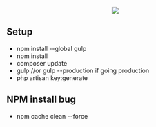 <p align="center"><img src="https://laravel.com/assets/img/components/logo-laravel.svg"></p>

## Setup
* npm install --global gulp
* npm install
* composer update 
* gulp  //or gulp --production if going production
* php artisan key:generate

## NPM install bug
* npm cache clean --force
